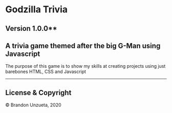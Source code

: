 # Godzilla Trivia

## Version 1.0.0\*\*

## A trivia game themed after the big G-Man using Javascript

The purpose of this game is to show my skills at creating projects using just barebones HTML, CSS and Javascript

---

## License & Copyright

© Brandon Unzueta, 2020
